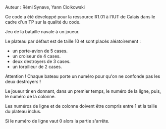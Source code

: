 Auteur : Rémi Synave, Yann Ciolkowski

Ce code a été développé pour la ressource R1.01 à l'IUT de Calais dans le cadre d'un TP sur la qualité du code.


Jeu de la bataille navale à un joueur.

Le plateau par défaut est de taille 10 et sont placés aléatoirement :
- un porte-avion de 5 cases.
- un croiseur de 4 cases.
- deux destroyers de 3 cases.
- un torpilleur de 2 cases.

Attention ! Chaque bateau porte un numéro pour qu'on ne confonde pas les deux destroyers !

Le joueur tir en donnant, dans un premier temps, le numéro de la ligne, puis, le numéro de la colonne.

Les numéros de ligne et de colonne doivent être compris entre 1 et la taille du plateau inclus.

Si le numéro de ligne vaut 0 alors la partie s'arrête.
